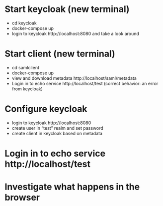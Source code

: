 # Start keycloak (new terminal) 
* cd keycloak
* docker-compose up
* login to keycloak http://localhost:8080 and take a look around
# Start client (new terminal)
* cd samlclient
* docker-compose up
* view and download metadata http://localhost/saml/metadata
* Login in to echo service http://localhost/test (correct behavior: an error from keycloak)
# Configure keycloak
* login to keycloak http://localhost:8080
* create user in “test” realm and set password
* create client in keycloak based on metadata
# Login in to echo service http://localhost/test
# Investigate what happens in the browser

